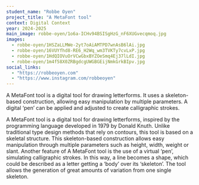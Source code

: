 ```yaml
---
student_name: "Robbe Oyen"
project_title: "A MetaFont tool"
context: Digital Context
year: 2024-2025
main_image: robbe-oyen/1o6a-ICHv94BSISgHzG_nF6XUGvecqmoq.jpg
images:
  - robbe-oyen/1HSZaLLMWe-2yt7oAiAMTPD7wnAsB6lAi.jpg
  - robbe-oyen/16VUYfhd8-RE6_H2Wq_wm3TVKTy7cvLxP.jpg
  - robbe-oyen/1HdQIOVuOrVCwGbxBYZOeSmq4Ej37lLdI.jpg
  - robbe-oyen/1m4f58X0ZRBgdcgUWGBGEijNmkGrkBIpv.jpg
social_links:
  - "https://robbeoyen.com"
  - "https://www.instagram.com/robbeoyen"
---
```

A MetaFont tool is a digital tool for drawing letterforms. It uses a skeleton-based construction, allowing easy manipulation by multiple parameters. A digital ‘pen’ can be applied and adjusted to create calligraphic strokes.

A MetaFont tool is a digital tool for drawing letterforms, inspired by the programming language developed in 1979 by Donald Knuth. Unlike traditional type design methods that rely on contours, this tool is based on a skeletal structure. This skeleton-based construction allows easy manipulation through multiple parameters such as height, width, weight or slant. Another feature of A MetaFont tool is the use of a virtual ‘pen’, simulating calligraphic strokes. In this way, a line becomes a shape, which could be described as a letter getting a ‘body’ over its ‘skeleton’. The tool allows the generation of great amounts of variation from one single skeleton.
